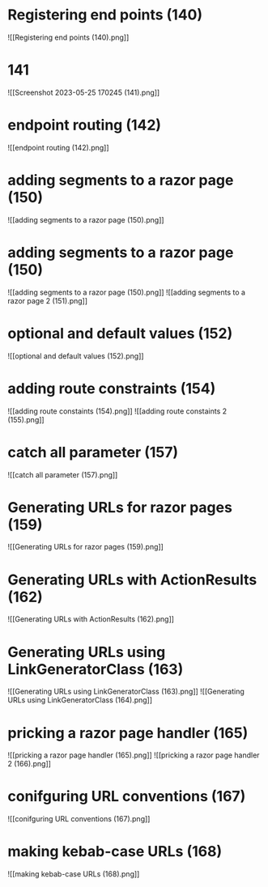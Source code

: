 # Registering end points (140)
![[Registering end points (140).png]]

# 141
![[Screenshot 2023-05-25 170245 (141).png]]


# endpoint routing (142) 
![[endpoint routing (142).png]]

# adding segments to a razor page (150)
![[adding segments to a razor page (150).png]]

# adding segments to a razor page (150)
![[adding segments to a razor page (150).png]]
![[adding segments to a razor page 2 (151).png]]


# optional and default values (152)
![[optional and default values (152).png]]

# adding route constraints (154)
![[adding route constaints (154).png]]
![[adding route constaints  2 (155).png]]

# catch all parameter (157)
![[catch all parameter (157).png]]

# Generating URLs for razor pages (159)
![[Generating URLs for razor pages (159).png]]

# Generating URLs with ActionResults (162)
![[Generating URLs with ActionResults (162).png]]

# Generating URLs using LinkGeneratorClass (163)
![[Generating URLs using LinkGeneratorClass (163).png]]
![[Generating URLs using LinkGeneratorClass (164).png]]

# pricking a razor page handler (165)
![[pricking a razor page handler (165).png]]
![[pricking a razor page handler 2 (166).png]]

# conifguring URL conventions (167)
![[conifguring URL conventions (167).png]]

# making kebab-case URLs (168)
![[making kebab-case URLs (168).png]]